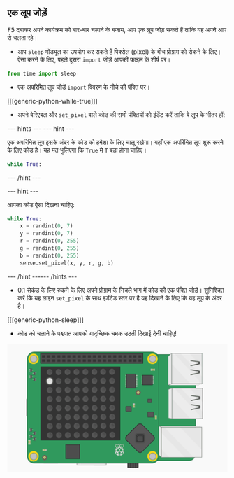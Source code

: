 ## एक लूप जोड़ें

<kbd>F5</kbd> दबाकर अपने कार्यक्रम को बार-बार चलाने के बजाय, आप एक लूप जोड़ सकते हैं ताकि यह अपने आप से चलता रहे।

+ आप `sleep` मॉड्यूल का उपयोग कर सकते हैं पिक्सेल (pixel) के बीच प्रोग्राम को रोकने के लिए। ऐसा करने के लिए, पहले दूसरा `import` जोड़ें आपकी फ़ाइल के शीर्ष पर।

```python
from time import sleep
```

+ एक​ अपरिमित लूप जोडें `import` विवरण के नीचे की पंक्ति पर।

[[[generic-python-while-true]]]

+ अपने वेरिएबल और `set_pixel` वाले कोड की सभी पंक्तियों को इंडेंट करें ताकि वे लूप के भीतर हों:

--- hints ---
 --- hint ---

एक अपरिमित लूप इसके अंदर के कोड को हमेशा के लिए चालू रखेगा। यहाँ एक अपरिमित लूप शुरू करने के लिए कोड है। यह मत भुलिएगा कि `True` मे `T` बड़ा होना चाहिए।

```python
while True:
```

--- /hint ---

--- hint ---

आपका कोड ऐसा दिखना चाहिए:

```python
while True:
    x = randint(0, 7)
    y = randint(0, 7)
    r = randint(0, 255)
    g = randint(0, 255)
    b = randint(0, 255)
    sense.set_pixel(x, y, r, g, b)
```

--- /hint ------ /hints ---

+ 0.1 सेकंड के लिए रुकने के लिए अपने प्रोग्राम के निचले भाग में कोड की एक पंक्ति जोड़ें। सुनिश्चित करें कि यह लाइन `set_pixel` के साथ इंडेंटेड स्तर पर​ है यह दिखाने के लिए कि यह लूप के अंदर है।

[[[generic-python-sleep]]]


+ कोड को चलाने के पश्च्यात आपको यादृच्छिक चमक उठती दिखाई देनी चाहिए!

![समाप्त हुआ परिणाम](images/finished-result.gif)
